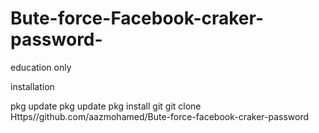 # Bute-force-Facebook-craker-password-
education only

installation

pkg update
pkg update 
pkg install git
git clone Https//github.com/aazmohamed/Bute-force-facebook-craker-password
 

